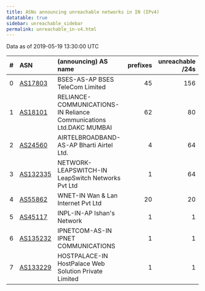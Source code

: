 ```yaml
---
title: ASNs announcing unreachable networks in IN (IPv4)
datatable: true
sidebar: unreachable_sidebar
permalink: unreachable_in-v4.html
---
```


Data as of 2019-05-19 13:30:00 UTC


<div class="datatable-begin"></div>

|   # | ASN                                      | (announcing) AS name                                               |   prefixes |   unreachable /24s |
|----:|:-----------------------------------------|:-------------------------------------------------------------------|-----------:|-------------------:|
|   0 | [AS17803](unreachable_AS17803-v4.html)   | BSES-AS-AP BSES TeleCom Limited                                    |         45 |                156 |
|   1 | [AS18101](unreachable_AS18101-v4.html)   | RELIANCE-COMMUNICATIONS-IN Reliance Communications Ltd.DAKC MUMBAI |         62 |                 80 |
|   2 | [AS24560](unreachable_AS24560-v4.html)   | AIRTELBROADBAND-AS-AP Bharti Airtel Ltd.                           |          4 |                 64 |
|   3 | [AS132335](unreachable_AS132335-v4.html) | NETWORK-LEAPSWITCH-IN LeapSwitch Networks Pvt Ltd                  |          1 |                 64 |
|   4 | [AS55862](unreachable_AS55862-v4.html)   | WNET-IN Wan &amp; Lan Internet Pvt Ltd                             |         20 |                 20 |
|   5 | [AS45117](unreachable_AS45117-v4.html)   | INPL-IN-AP Ishan's Network                                         |          1 |                  1 |
|   6 | [AS135232](unreachable_AS135232-v4.html) | IPNETCOM-AS-IN IPNET COMMUNICATIONS                                |          1 |                  1 |
|   7 | [AS133229](unreachable_AS133229-v4.html) | HOSTPALACE-IN HostPalace Web Solution Private Limited              |          1 |                  1 |

<div class="datatable-end"></div>